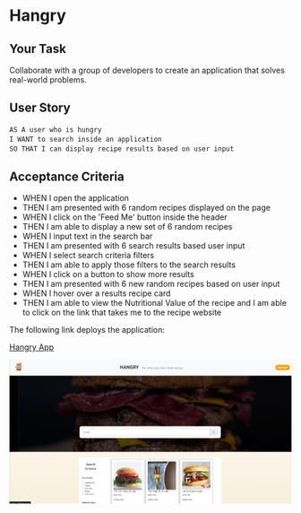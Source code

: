 # Hangry

## Your Task

Collaborate with a group of developers to create an application that solves real-world problems.

## User Story

```md
AS A user who is hungry
I WANT to search inside an application
SO THAT I can display recipe results based on user input
```

## Acceptance Criteria

- WHEN I open the application
- THEN I am presented with 6 random recipes displayed on the page
- WHEN I click on the 'Feed Me' button inside the header
- THEN I am able to display a new set of 6 random recipes
- WHEN I input text in the search bar
- THEN I am presented with 6 search results based user input
- WHEN I select search criteria filters
- THEN I am able to apply those filters to the search results
- WHEN I click on a button to show more results
- THEN I am presented with 6 new random recipes based on user input
- WHEN I hover over a results recipe card
- THEN I am able to view the Nutritional Value of the recipe and I am able to click on the link that takes me to the recipe website

The following link deploys the application:

[Hangry App](https://mandiebot.github.io/Hangry/)

![Alt text](./assets/images/image.png)
